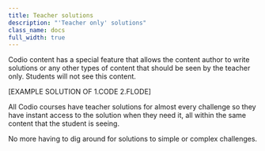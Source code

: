 ```yaml
---
title: Teacher solutions
description: "'Teacher only' solutions"
class_name: docs
full_width: true
---
```


Codio content has a special feature that allows the content author to write solutions or any other types of content that should be seen by the teacher only. Students will not see this content.

[EXAMPLE SOLUTION OF 1.CODE 2.FLODE]

All Codio courses have teacher solutions for almost every challenge so they have instant access to the solution when they need it, all within the same content that the student is seeing.

No more having to dig around for solutions to simple or complex challenges.
